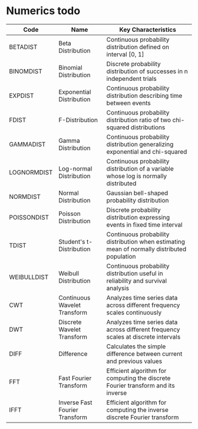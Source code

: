 # Numerics todo

| Code                                            | Name                              | Key Characteristics |
|-------------------------------------------------|-----------------------------------|---------------------|
| BETADIST       | Beta Distribution              | Continuous probability distribution defined on interval [0, 1]                    |
| BINOMDIST      | Binomial Distribution          | Discrete probability distribution of successes in n independent trials            |
| EXPDIST        | Exponential Distribution       | Continuous probability distribution describing time between events                |
| FDIST          | F-Distribution                 | Continuous probability distribution ratio of two chi-squared distributions        |
| GAMMADIST      | Gamma Distribution             | Continuous probability distribution generalizing exponential and chi-squared      |
| LOGNORMDIST    | Log-normal Distribution        | Continuous probability distribution of a variable whose log is normally distributed|
| NORMDIST       | Normal Distribution            | Gaussian bell-shaped probability distribution                                     |
| POISSONDIST    | Poisson Distribution           | Discrete probability distribution expressing events in fixed time interval        |
| TDIST          | Student's t-Distribution       | Continuous probability distribution when estimating mean of normally distributed population |
| WEIBULLDIST    | Weibull Distribution           | Continuous probability distribution useful in reliability and survival analysis   |
| CWT            | Continuous Wavelet Transform   | Analyzes time series data across different frequency scales continuously |
| DWT            | Discrete Wavelet Transform     | Analyzes time series data across different frequency scales at discrete intervals |
| DIFF           | Difference                     | Calculates the simple difference between current and previous values |
| FFT            | Fast Fourier Transform         | Efficient algorithm for computing the discrete Fourier transform and its inverse |
| IFFT           | Inverse Fast Fourier Transform | Efficient algorithm for computing the inverse discrete Fourier transform |
